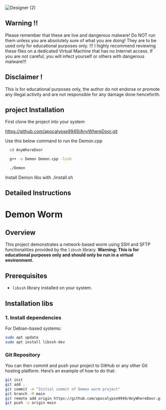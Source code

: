 ![Designer (2)](https://github.com/user-attachments/assets/d642bfd6-d75b-40b3-9757-a21e7f1b47f2)

##  Warning !!
Please remember that these are live and dangerous malware! Do NOT run them unless you are absolutely sure of what you are doing! They are to be used only for educational purposes only. !!!
I highly recommend reviewing these files on a dedicated Virtual Machine that has no Internet access. If you are not careful, you will infect yourself or others with dangerous malware!!!
## Disclaimer !
This is for educational purposes only, the author do not endorse or promote any illegal activity and are not responsible for any damage done henceforth.


## project Installation

First clone the project into your system

https://github.com/apocalypse9949/AnyWhereDoor.git



Use this below command to run the Demon.cpp
```bash
  cd AnyWhereDoor

  g++ -o Demon Demon.cpp -lssh

  ./Demon
```
Install Demon libs  with ./install.sh
    
## Detailed Instructions
# Demon Worm

## Overview
This project demonstrates a network-based worm using SSH and SFTP functionalities provided by the `libssh` library. **Warning: This is for educational purposes only and should only be run in a virtual environment.**

## Prerequisites
- `libssh` library installed on your system.

## Installation libs

### 1. Install dependencies
For Debian-based systems:
```bash
sudo apt update
sudo apt install libssh-dev
```


###  **Git Repository**

You can then commit and push your project to GitHub or any other Git hosting platform. Here’s an example of how to do that:

```bash
git init
git add .
git commit -m "Initial commit of Demon worm project"
git branch -M main
git remote add origin https://github.com/apocalypse9949/AnyWhereDoor.git
git push -u origin main
```
